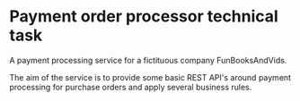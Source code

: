 # Payment order processor technical task

A payment processing service for a fictituous company FunBooksAndVids.

The aim of the service is to provide some basic REST API's around payment processing for purchase orders and apply several business rules.
